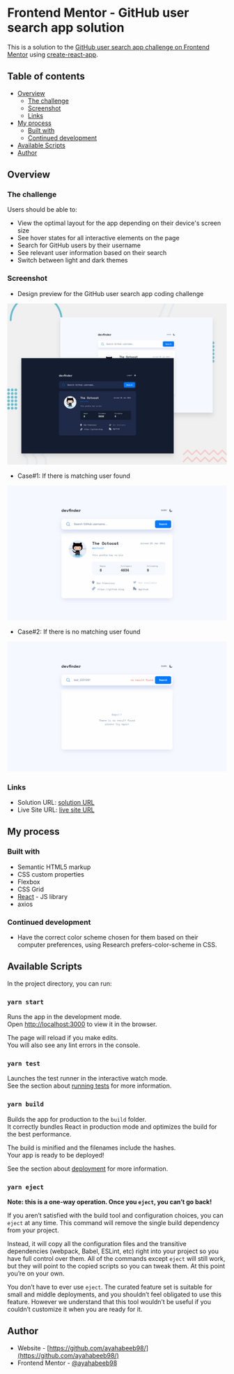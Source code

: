 # Frontend Mentor - GitHub user search app solution

This is a solution to
the [GitHub user search app challenge on Frontend Mentor](https://www.frontendmentor.io/challenges/github-user-search-app-Q09YOgaH6) using [create-react-app](https://create-react-app.dev/).

## Table of contents

- [Overview](#overview)
    - [The challenge](#the-challenge)
    - [Screenshot](#screenshot)
    - [Links](#links)
- [My process](#my-process)
    - [Built with](#built-with)
    - [Continued development](#continued-development)
- [Available Scripts](#available-scripts)
- [Author](#author)


## Overview

### The challenge

Users should be able to:

- View the optimal layout for the app depending on their device's screen size
- See hover states for all interactive elements on the page
- Search for GitHub users by their username
- See relevant user information based on their search
- Switch between light and dark themes


### Screenshot
- Design preview for the GitHub user search app coding challenge

![Design preview for the GitHub user search app coding challenge](./preview.jpg)

- Case#1: If there is matching user found

![matching user found](./screen_1.png)

- Case#2: If there is no matching user found

![no user found](./screen_2.png)



### Links

- Solution URL: [ solution URL ](https://github.com/ayahabeeb98/github-user-search-app)
- Live Site URL: [ live site URL ](https://github-user-search-app-nine.vercel.app/)

## My process

### Built with

- Semantic HTML5 markup
- CSS custom properties
- Flexbox
- CSS Grid
- [React](https://reactjs.org/) - JS library
- axios


### Continued development

- Have the correct color scheme chosen for them based on their computer preferences, using Research prefers-color-scheme in CSS.


## Available Scripts

In the project directory, you can run:

### `yarn start`

Runs the app in the development mode.\
Open [http://localhost:3000](http://localhost:3000) to view it in the browser.

The page will reload if you make edits.\
You will also see any lint errors in the console.

### `yarn test`

Launches the test runner in the interactive watch mode.\
See the section about [running tests](https://facebook.github.io/create-react-app/docs/running-tests) for more information.

### `yarn build`

Builds the app for production to the `build` folder.\
It correctly bundles React in production mode and optimizes the build for the best performance.

The build is minified and the filenames include the hashes.\
Your app is ready to be deployed!

See the section about [deployment](https://facebook.github.io/create-react-app/docs/deployment) for more information.

### `yarn eject`

**Note: this is a one-way operation. Once you `eject`, you can’t go back!**

If you aren’t satisfied with the build tool and configuration choices, you can `eject` at any time. This command will remove the single build dependency from your project.

Instead, it will copy all the configuration files and the transitive dependencies (webpack, Babel, ESLint, etc) right into your project so you have full control over them. All of the commands except `eject` will still work, but they will point to the copied scripts so you can tweak them. At this point you’re on your own.

You don’t have to ever use `eject`. The curated feature set is suitable for small and middle deployments, and you shouldn’t feel obligated to use this feature. However we understand that this tool wouldn’t be useful if you couldn’t customize it when you are ready for it.


## Author

- Website - [https://github.com/ayahabeeb98/](https://github.com/ayahabeeb98/)
- Frontend Mentor - [@ayahabeeb98](https://www.frontendmentor.io/profile/ayahabeeb98)
